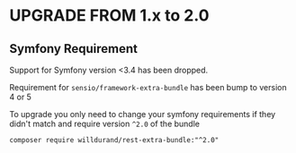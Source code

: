 UPGRADE FROM 1.x to 2.0
=======================

Symfony Requirement
-------------------

Support for Symfony version <3.4 has been dropped.

Requirement for `sensio/framework-extra-bundle` has been bump to version 4 or 5


To upgrade you only need to change your symfony requirements if they didn't match and require version `^2.0` of the bundle

    composer require willdurand/rest-extra-bundle:"^2.0" 
